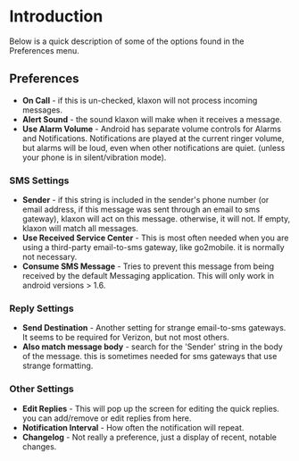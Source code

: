 # Introduction #

Below is a quick description of some of the options found in the Preferences menu.

## Preferences ##
  * **On Call** - if this is un-checked, klaxon will not process incoming messages.
  * **Alert Sound** - the sound klaxon will make when it receives a message.
  * **Use Alarm Volume** - Android has separate volume controls for Alarms and Notifications. Notifications are played at the current ringer volume, but alarms will be loud, even when other notifications are quiet. (unless your phone is in silent/vibration mode).

### SMS Settings ###
  * **Sender** - if this string is included in the sender's phone number (or email address, if this message was sent through an email to sms gateway), klaxon will act on this message. otherwise, it will not. If empty, klaxon will match all messages.
  * **Use Received Service Center** - This is most often needed when you are using a third-party email-to-sms gateway, like go2mobile. it is normally not necessary.
  * **Consume SMS Message** - Tries to prevent this message from being received by the default Messaging application. This will only work in android versions > 1.6.

### Reply Settings ###

  * **Send Destination** - Another setting for strange email-to-sms gateways. It seems to be required for Verizon, but not most others.
  * **Also match message body** - search for the 'Sender' string in the body of the message. this is sometimes needed for sms gateways that use strange formatting.

### Other Settings ###
  * **Edit Replies** - This will pop up the screen for editing the quick replies. you can add/remove or edit replies from here.
  * **Notification Interval** - How often the notification will repeat.
  * **Changelog** - Not really a preference, just a display of recent, notable changes.
